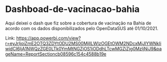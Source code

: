 # Dashboad-de-vacinacao-bahia
Aqui deixei o dash que fiz sobre a cobertura de vacinação na Bahia de acordo com os dados 
disponibilizados pelo OpenDataSUS até 01/10/2021.

Link: https://app.powerbi.com/view?r=eyJrIjoiZmE2OTQ3ZDYtODU2MS00MjllLWIzOGEtOWM2NDcxMjJlYWNkIiwidCI6IjA1NWQzZGE0LTk0YmMtNGZjOS1iODdhLTcwMGZiZjg0MzljNiJ9&pageName=ReportSectioncb08596c154c4588b19e
